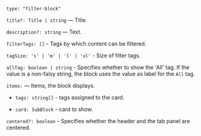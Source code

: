 `type: "filter-block"`

`title?: Title | string` — Title.

`description?: string` — Text.

`filterTags: []` - Tags by which content can be filtered.

`tagSize: 's' | 'm' | 'l' | 'xl'` - Size of filter tags.

`allTag: boolean | string` - Specifies whether to show the 'All' tag. If the value is a non-falsy string, the block uses the value as label for the `All` tag.

`items:` — Items, the block displays.

- `tags: string[]` - tags assigned to the card.

- `card: SubBlock` - card to show.

`centered?: boolean` - Specifies whether the header and the tab panel are centered.
